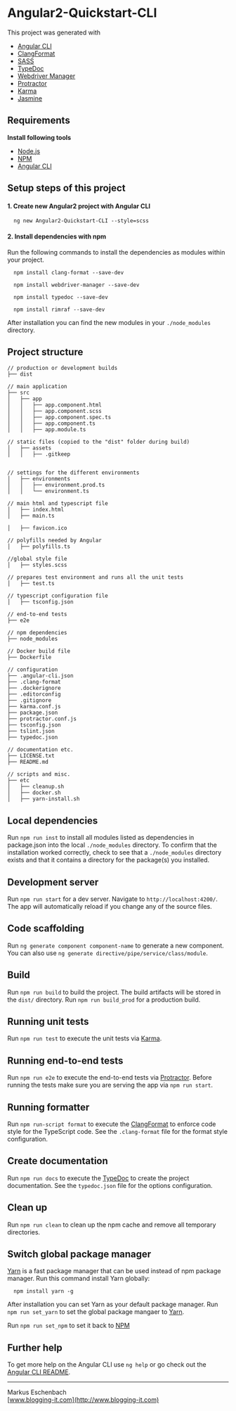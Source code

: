 #  Angular2-Quickstart-CLI

This project was generated with 

- [Angular CLI](https://github.com/angular/angular-cli)
- [ClangFormat](https://github.com/angular/clang-format)
- [SASS](http://www.sass-lang.com)
- [TypeDoc](http://www.typedoc.org)
- [Webdriver Manager](https://github.com/angular/webdriver-manager)
- [Protractor](http://www.protractortest.org)
- [Karma](http://karma-runner.github.io)
- [Jasmine](https://jasmine.github.io)

## Requirements

 **Install following tools**

- [Node.js](https://nodejs.org)
- [NPM](https://www.npmjs.com)
- [Angular CLI](https://github.com/angular/angular-cli)


## Setup steps of this project

#### 1. Create new Angular2 project with Angular CLI

      ng new Angular2-Quickstart-CLI --style=scss


#### 2. Install dependencies with npm

Run the following commands to install the dependencies as modules within your project.

      npm install clang-format --save-dev

      npm install webdriver-manager --save-dev

      npm install typedoc --save-dev

      npm install rimraf --save-dev

After installation you can find the new modules in your `./node_modules` directory.

## Project structure

```
// production or development builds
├── dist  

// main application
├── src
│   ├── app
│   │   ├── app.component.html
│   │   ├── app.component.scss
│   │   ├── app.component.spec.ts
│   │   ├── app.component.ts
│   │   ├── app.module.ts

// static files (copied to the "dist" folder during build)
│   ├── assets
│   │   ├── .gitkeep


// settings for the different environments
│   ├── environments
│   │   ├── environment.prod.ts
│   │   └── environment.ts

// main html and typescript file
│   ├── index.html
│   ├── main.ts

│   ├── favicon.ico

// polyfills needed by Angular
│   ├── polyfills.ts

//global style file
│   ├── styles.scss

// prepares test environment and runs all the unit tests
│   ├── test.ts

// typescript configuration file
│   ├── tsconfig.json

// end-to-end tests
├── e2e

// npm dependencies
├── node_modules

// Docker build file
├── Dockerfile

// configuration
├── .angular-cli.json
├── .clang-format
├── .dockerignore
├── .editorconfig
├── .gitignore
├── karma.conf.js
├── package.json
├── protractor.conf.js
├── tsconfig.json
├── tslint.json
├── typedoc.json

// documentation etc.
├── LICENSE.txt
├── README.md

// scripts and misc.
├── etc
│   ├── cleanup.sh
│   ├── docker.sh
│   ├── yarn-install.sh
```

## Local dependencies

Run `npm run inst` to install all modules listed as dependencies in package.json into the local `./node_modules` directory.
To confirm that the installation worked correctly, check to see that a `./node_modules` directory exists and that it contains a directory for the package(s) you installed.

## Development server
Run `npm run start` for a dev server. Navigate to `http://localhost:4200/`. The app will automatically reload if you change any of the source files.

## Code scaffolding

Run `ng generate component component-name` to generate a new component. You can also use `ng generate directive/pipe/service/class/module`.

## Build

Run `npm run build` to build the project. The build artifacts will be stored in the `dist/` directory.
Run `npm run build_prod` for a production build.

## Running unit tests

Run `npm run test` to execute the unit tests via [Karma](https://karma-runner.github.io).

## Running end-to-end tests

Run `npm run e2e` to execute the end-to-end tests via [Protractor](http://www.protractortest.org/).
Before running the tests make sure you are serving the app via `npm run start`.

## Running formatter

Run `npm run-script format` to execute the [ClangFormat](https://clang.llvm.org/docs/ClangFormat.html) to enforce code style for the TypeScript code.
See the `.clang-format` file for the format style configuration.

## Create documentation

Run `npm run docs` to execute the [TypeDoc](http://www.typedoc.org) to create the project documentation.
See the `typedoc.json` file for the options configuration.

## Clean up

Run `npm run clean` to clean up the npm cache and remove all temporary directories.

## Switch global package manager

[Yarn](https://www.yarnpkg.com) is a fast package manager that can be used instead of npm package manager. 
Run this command install Yarn globally:

      npm install yarn -g

After installation you can set Yarn as your default package manager.
Run `npm run set_yarn` to set the global package mangaer to [Yarn](https://www.yarnpkg.com).

Run `npm run set_npm` to set it back to [NPM](https://www.npmjs.com)

## Further help

To get more help on the Angular CLI use `ng help` or go check out the [Angular CLI README](https://github.com/angular/angular-cli/blob/master/README.md).

----------------------------------
Markus Eschenbach  
[www.blogging-it.com](http://www.blogging-it.com)
